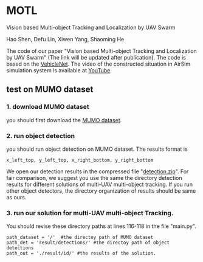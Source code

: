 # MOTL
Vision based Multi-object Tracking and Localization by UAV Swarm

Hao Shen, Defu Lin, Xiwen Yang, Shaoming He 

The  code of our paper "Vision based Multi-object Tracking and Localization by UAV Swarm" (The link will be updated after publication).   The code is based on the [VehicleNet](https://github.com/michuanhaohao/AICITY2021_Track2_DMT).
The video of the constructed situation in AirSim simulation system  is available at [YouTube](https://youtu.be/erCiENAOEaM).

## test on MUMO dataset
### 1. download MUMO dataset
you should first download the [MUMO dataset](https://github.com/bitshenwenxiao/MUMO).
### 2. run object detection
you should run object detection on MUMO dataset. The results format is 

    x_left_top, y_left_top, x_right_bottom, y_right_bottom
We open our detection results in the compressed file "[detection.zip](https://drive.google.com/file/d/1PDd3DV9dstR08AyvOcSmbsy3nFcz62FH/view?usp=share_link)". For fair comparison, we suggest you use the same the directory detection results for different solutions of multi-UAV multi-object tracking.  If you run other object detectors, the directory organization of results should be same as ours.
### 3. run our solution for multi-UAV multi-object Tracking.
You should revise these directory paths at lines 116-118 in the file "main.py".

    path_dataset = '/'  #the directoy path of MUMO dataset
    path_det = 'result/detections/' #the directoy path of object detections
    path_out = './result/id/' #the results of the solution.
